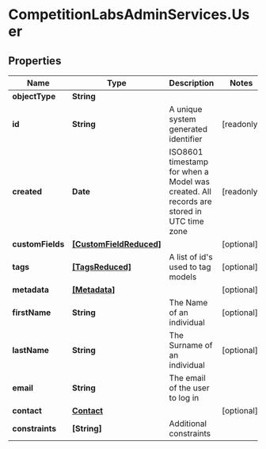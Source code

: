 # CompetitionLabsAdminServices.User

## Properties

Name | Type | Description | Notes
------------ | ------------- | ------------- | -------------
**objectType** | **String** |  | 
**id** | **String** | A unique system generated identifier | [readonly] 
**created** | **Date** | ISO8601 timestamp for when a Model was created. All records are stored in UTC time zone | [readonly] 
**customFields** | [**[CustomFieldReduced]**](CustomFieldReduced.md) |  | [optional] 
**tags** | [**[TagsReduced]**](TagsReduced.md) | A list of id&#39;s used to tag models | [optional] 
**metadata** | [**[Metadata]**](Metadata.md) |  | [optional] 
**firstName** | **String** | The Name of an individual | [optional] 
**lastName** | **String** | The Surname of an individual | [optional] 
**email** | **String** | The email of the user to log in | 
**contact** | [**Contact**](Contact.md) |  | [optional] 
**constraints** | **[String]** | Additional constraints | 


